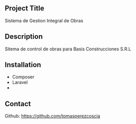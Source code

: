 ## Project Title
Sistema de Gestion Integral de Obras

## Description
Sitema de control de obras para Basis Construcciones S.R.L

## Installation
- Composer
- Laravel
- 

## Contact
Github: https://github.com/tomasperezcoscia